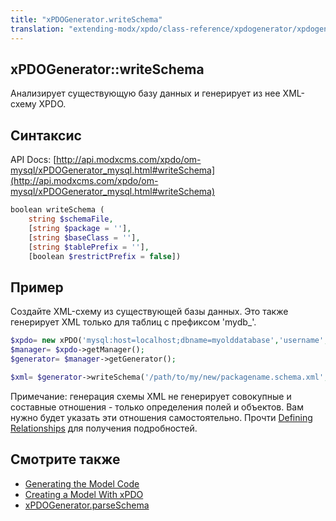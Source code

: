 ```yaml
---
title: "xPDOGenerator.writeSchema"
translation: "extending-modx/xpdo/class-reference/xpdogenerator/xpdogenerator.writeschema"
---
```


## xPDOGenerator::writeSchema

Анализирует существующую базу данных и генерирует из нее XML-схему XPDO.

## Синтаксис

API Docs: [http://api.modxcms.com/xpdo/om-mysql/xPDOGenerator_mysql.html#writeSchema](http://api.modxcms.com/xpdo/om-mysql/xPDOGenerator_mysql.html#writeSchema)

```php
boolean writeSchema (
    string $schemaFile,
    [string $package = ''],
    [string $baseClass = ''],
    [string $tablePrefix = ''],
    [boolean $restrictPrefix = false])
```

## Пример

Создайте XML-схему из существующей базы данных. Это также генерирует XML только для таблиц с префиксом 'mydb\_'.

```php
$xpdo= new xPDO('mysql:host=localhost;dbname=myolddatabase','username','password','mydb_');
$manager= $xpdo->getManager();
$generator= $manager->getGenerator();

$xml= $generator->writeSchema('/path/to/my/new/packagename.schema.xml','mypackage', 'xPDOObject','mydb_');
```

Примечание: генерация схемы XML не генерирует совокупные и составные отношения - только определения полей и объектов. Вам нужно будет указать эти отношения самостоятельно. Прочти [Defining Relationships](http://rtfm.modx.com/display/xPDO20/Defining+Relationships) для получения подробностей.

## Смотрите также

-   [Generating the Model Code](extending-modx/xpdo/custom-models/generating-the-model "Generating the Model Code")
-   [Creating a Model With xPDO](extending-modx/xpdo/custom-models/defining-a-schema "Creating a Model With xPDO")
-   [xPDOGenerator.parseSchema](extending-modx/xpdo/class-reference/xpdogenerator/xpdogenerator.parseschema "xPDOGenerator.parseSchema")

